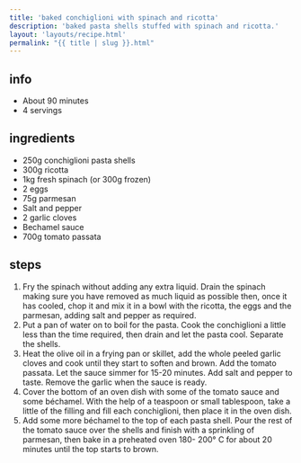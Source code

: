 ```yaml
---
title: 'baked conchiglioni with spinach and ricotta'
description: 'baked pasta shells stuffed with spinach and ricotta.'
layout: 'layouts/recipe.html'
permalink: "{{ title | slug }}.html"
---
```


## info  
* About 90 minutes  
* 4 servings

## ingredients
- 250g conchiglioni pasta shells
- 300g ricotta
- 1kg fresh spinach (or 300g frozen)
- 2 eggs
- 75g parmesan
- Salt and pepper
- 2 garlic cloves
- Bechamel sauce
- 700g tomato passata

## steps  
1. Fry the spinach without adding any extra liquid. Drain the spinach making sure you have removed as much liquid as possible then, once it has cooled, chop it and mix it in a bowl with the ricotta, the eggs and the parmesan, adding salt and pepper as required. 
2. Put a pan of water on to boil for the pasta. Cook the conchiglioni a little less than the time required, then drain and let the pasta cool. Separate the shells.
3. Heat the olive oil in a frying pan or skillet, add the whole peeled garlic cloves and cook until they start to soften and brown. Add the tomato passata. Let the sauce simmer for 15-20 minutes. Add salt and pepper to taste. Remove the garlic when the sauce is ready.
4. Cover the bottom of an oven dish with some of the tomato sauce and some béchamel. With the help of a teaspoon or small tablespoon, take a little of the filling and fill each conchiglioni, then place it in the oven dish.
5. Add some more béchamel to the top of each pasta shell. Pour the rest of the tomato sauce over the shells and finish with a sprinkling of parmesan, then bake in a preheated oven 180- 200° C for about 20 minutes until the top starts to brown.